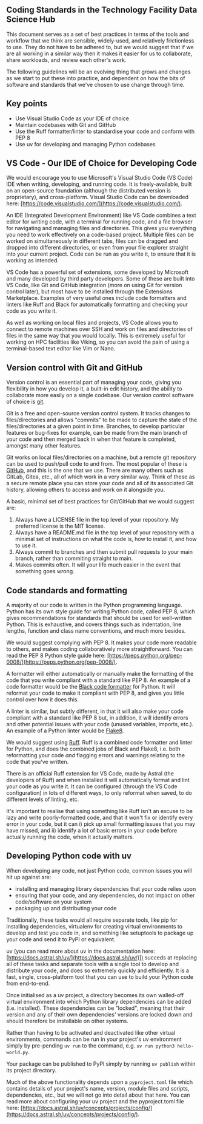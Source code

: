 ## Coding Standards in the Technology Facility Data Science Hub

This document serves as a set of best practices in terms of the tools and workflow that we think are sensible, widely-used, and relatively frictionless to use. They do not have to be adhered to, but we would suggest that if we are all working in a similar way then it makes it easier for us to collaborate, share workloads, and review each other's work.

The following guidelines will be an evolving thing that grows and changes as we start to put these into practice, and dependent on how the bits of software and standards that we've chosen to use change through time.

## Key points

* Use Visual Studio Code as your IDE of choice
* Maintain codebases with Git and GitHub
* Use the Ruff formatter/linter to standardise your code and conform with PEP 8
* Use uv for developing and managing Python codebases

## VS Code - Our IDE of Choice for Developing Code

We would encourage you to use Microsoft's Visual Studio Code (VS Code) IDE when writing, developing, and running code. It is freely-available, built on an open-source foundation (although the distributed version is proprietary), and cross-platform. Visual Studio Code can be downloaded here: [https://code.visualstudio.com/](https://code.visualstudio.com/).

An IDE (Integrated Development Environment) like VS Code combines a text editor for writing code, with a terminal for running code, and a file browser for navigating and managing files and directories. This gives you everything you need to work effectively on a code-based project. Multiple files can be worked on simultaneously in different tabs, files can be dragged and dropped into different directories, or even from your file explorer straight into your current project. Code can be run as you write it, to ensure that it is working as intended.

VS Code has a powerful set of extensions, some developed by Microsoft and many developed by third party developers. Some of these are built into VS Code, like Git and GitHub integration (more on using Git for version control later), but most have to be installed through the Extensions Marketplace. Examples of very useful ones include code formatters and linters like Ruff and Black for automatically formatting and checking your code as you write it.

As well as working on local files and projects, VS Code allows you to connect to remote machines over SSH and work on files and directories of files in the same way that you would locally. This is extremely useful for working on HPC facilities like Viking, so you can avoid the pain of using a terminal-based text editor like Vim or Nano.

## Version control with Git and GitHub

Version control is an essential part of managing your code, giving you flexibility in how you develop it, a built-in edit history, and the ability to collaborate more easily on a single codebase. Our version control software of choice is [git](https://git-scm.com/).

Git is a free and open-source version control system. It tracks changes to files/directories and allows "commits" to be made to capture the state of the files/directories at a given point in time. Branches, to develop particular features or bug-fixes for example, can be made from the main branch of your code and then merged back in when that feature is completed, amongst many other features.

Git works on local files/directories on a machine, but a remote git repository can be used to push/pull code to and from. The most popular of these is [GitHub](https://github.com/), and this is the one that we use. There are many others such as GitLab, Gitea, etc., all of which work in a very similar way. Think of these as a secure remote place you can store your code and all of its associated Git history, allowing others to access and work on it alongside you.

A basic, minimal set of best practices for Git/GitHub that we would suggest are:

1. Always have a LICENSE file in the top level of your repository. My preferred license is the MIT license.
2. Always have a README.md file in the top level of your repository with a minimal set of instructions on what the code is, how to install it, and how to use it.
3. Always commit to branches and then submit pull requests to your main branch, rather than commiting straight to main.
4. Makes commits often. It will your life much easier in the event that something goes wrong.

## Code standards and formatting

A majority of our code is written in the Python programming language. Python has its own style guide for writing Python code, called PEP 8, which gives recommendations for standards that should be used for well-written Python. This is exhaustive, and covers things such as indentation, line lengths, function and class name conventions, and much more besides.

We would suggest complying with PEP 8. It makes your code more readable to others, and makes coding collaboratively more straightforward. You can read the PEP 8 Python style guide here: [https://peps.python.org/pep-0008/](https://peps.python.org/pep-0008/).

A formatter will either automatically or manually make the formatting of the code that you write compliant with a standard like PEP 8. An example of a code formatter would be the [Black code formatter](https://github.com/psf/black) for Python. It will reformat your code to make it compliant with PEP 8, and gives you little control over how it does this.

A linter is similar, but subtly different, in that it will also make your code compliant with a standard like PEP 8 but, in addition, it will identify errors and other potential issues with your code (unused variables, imports, etc.). An example of a Python linter would be [Flake8](https://flake8.pycqa.org/en/latest/).

We would suggest using [Ruff](https://docs.astral.sh/ruff/). Ruff is a combined code formatter and linter for Python, and does the combined jobs of Black and Flake8, i.e. both reformatting your code _and_ flagging errors and warnings relating to the code that you've written.

There is an official Ruff extension for VS Code, made by Astral (the developers of Ruff) and when installed it will automatically format and lint your code as you write it. It can be configured (through the VS Code configuration) in lots of different ways, to only reformat when saved, to do different levels of linting, etc.

It's important to realise that using something like Ruff isn't an excuse to be lazy and write poorly-formatted code, and that it won't fix or identify every error in your code, but it can i) pick up small formatting issues that you may have missed, and ii) identify a lot of basic errors in your code before actually running the code, when it actually matters.

## Developing Python code with uv

When developing any code, not just Python code, common issues you will hit up against are:

* installing and managing library dependencies that your code relies upon
* ensuring that your code, and any dependencies, do not impact on other code/software on your system
* packaging up and distributing your code

Traditionally, these tasks would all require separate tools, like pip for installing dependencies, virtualenv for creating virtual environments to develop and test you code in, and something like setuptools to package up your code and send it to PyPI or equivalent.

uv (you can read more about uv in the documentation here: [https://docs.astral.sh/uv/](https://docs.astral.sh/uv/)]) succeds at replacing all of these tasks and separate tools with a single tool to develop and distribute your code, and does so extremely quickly and efficiently. It is a fast, single, cross-platform tool that you can use to build your Python code from end-to-end.

Once initialised as a uv project, a directory becomes its own walled-off virtual environment into which Python library dependencies can be added (i.e. installed). These dependencies can be "locked", meaning that their version and any of their own dependencies' versions are locked down and should therefore be installable on other systems.

Rather than having to be activated and deactivated like other virtual environments, commands can be run in your project's uv environment simply by pre-pending `uv run` to the command, e.g. `uv run python3 hello-world.py`.

Your package can be published to PyPI simply by running `uv publish` within its project directory.

Much of the above functionality depends upon a `pyproject.toml` file which contains details of your project's name, version, module files and scripts, dependencies, etc., but we will not go into detail about that here. You can read more about configuring your uv project and the pyproject.toml file here: [https://docs.astral.sh/uv/concepts/projects/config/](https://docs.astral.sh/uv/concepts/projects/config/).